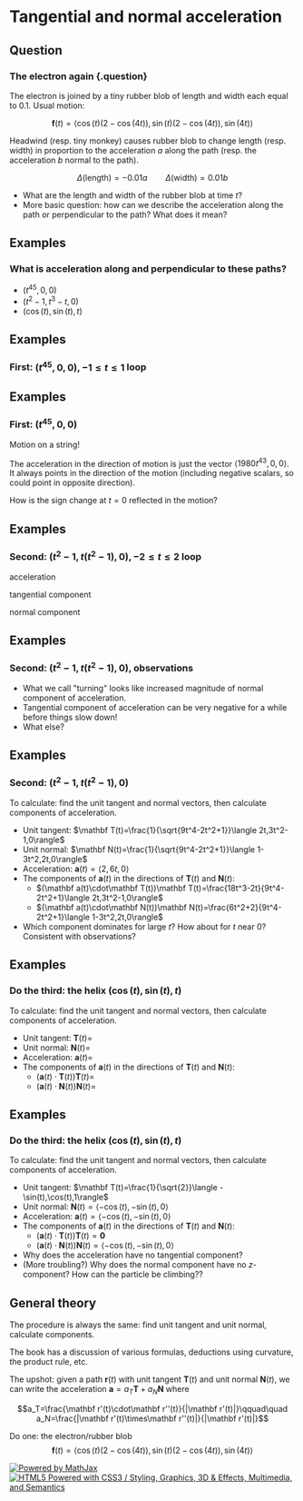 Tangential and normal acceleration
==================================

Question
--------

### The electron again {.question}

The electron is joined by a tiny rubber blob of length and width each
equal to $0.1$. Usual motion:

$$\mathbf f(t)=\langle
\cos(t)(2-\cos(4t)),\sin(t)(2-\cos(4t)),\sin(4t)\rangle$$

Headwind (resp. tiny monkey) causes rubber blob to change length (resp.
width) in proportion to the acceleration $a$ along the path (resp. the
acceleration $b$ normal to the path).

$$\Delta(\textrm{length})=-0.01a\qquad
\Delta(\textrm{width})=0.01b$$

-   What are the length and width of the rubber blob at time $t$?
-   More basic question: how can we describe the acceleration along the
    path or perpendicular to the path? What does it mean?

Examples
--------

### What is acceleration along and perpendicular to these paths?

-   $(t^{45},0,0)$
-   $(t^2-1,t^3-t,0)$
-   $(\cos(t),\sin(t),t)$

Examples
--------

### First: $(t^{45},0,0), -1\leq t\leq 1$ loop

Examples
--------

### First: $(t^{45},0,0)$

Motion on a string!

The acceleration in the direction of motion is just the vector
$\langle 1980 t^{43},0,0\rangle$. It always points in the direction
of the motion (including negative scalars, so could point in opposite
direction).

How is the sign change at $t=0$ reflected in the motion?

Examples
--------

### Second: $(t^2-1,t(t^2-1),0), -2\leq t\leq 2$ loop

acceleration

tangential component

normal component

Examples
--------

### Second: $(t^2-1,t(t^2-1),0)$, observations

-   What we call "turning" looks like increased magnitude of normal
    component of acceleration.
-   Tangential component of acceleration can be very negative for a
    while before things slow down!
-   What else?

Examples
--------

### Second: $(t^2-1,t(t^2-1),0)$

To calculate: find the unit tangent and normal vectors, then calculate
components of acceleration.

-   Unit tangent: $\mathbf
    T(t)=\frac{1}{\sqrt{9t^4-2t^2+1}}\langle 2t,3t^2-1,0\rangle$
-   Unit normal: $\mathbf
    N(t)=\frac{1}{\sqrt{9t^4-2t^2+1}}\langle 1-3t^2,2t,0\rangle$
-   Acceleration: $\mathbf a(t)=\langle 2,6t,0\rangle$
-   The components of $\mathbf a(t)$ in the directions of $\mathbf
    T(t)$ and $\mathbf N(t)$:
    -   $(\mathbf a(t)\cdot\mathbf T(t))\mathbf
        T(t)=\frac{18t^3-2t}{9t^4-2t^2+1}\langle
        2t,3t^2-1,0\rangle$
    -   $(\mathbf a(t)\cdot\mathbf N(t))\mathbf
        N(t)=\frac{6t^2+2}{9t^4-2t^2+1}\langle
        1-3t^2,2t,0\rangle$
-   Which component dominates for large $t$? How about for $t$ near
    $0$? Consistent with observations?

Examples
--------

### Do the third: the helix $(\cos(t),\sin(t),t)$

To calculate: find the unit tangent and normal vectors, then calculate
components of acceleration.

-   Unit tangent: $\mathbf T(t)=$
-   Unit normal: $\mathbf N(t)=$
-   Acceleration: $\mathbf a(t)=$
-   The components of $\mathbf a(t)$ in the directions of $\mathbf
    T(t)$ and $\mathbf N(t)$:
    -   $(\mathbf a(t)\cdot\mathbf T(t))\mathbf T(t)=$
    -   $(\mathbf a(t)\cdot\mathbf N(t))\mathbf N(t)=$

Examples
--------

### Do the third: the helix $(\cos(t),\sin(t),t)$

To calculate: find the unit tangent and normal vectors, then calculate
components of acceleration.

-   Unit tangent: $\mathbf T(t)=\frac{1}{\sqrt{2}}\langle
    -\sin(t),\cos(t),1\rangle$
-   Unit normal: $\mathbf N(t)=\langle
    -\cos(t),-\sin(t),0\rangle$
-   Acceleration: $\mathbf a(t)=\langle
    -\cos(t),-\sin(t),0\rangle$
-   The components of $\mathbf a(t)$ in the directions of $\mathbf
    T(t)$ and $\mathbf N(t)$:
    -   $(\mathbf a(t)\cdot\mathbf T(t))\mathbf T(t)=\mathbf 0$
    -   $(\mathbf a(t)\cdot\mathbf N(t))\mathbf N(t)=\langle
        -\cos(t),-\sin(t),0\rangle$
-   Why does the acceleration have no tangential component?
-   (More troubling?) Why does the normal component have no
    $z$-component? How can the particle be climbing??

General theory
--------------

The procedure is always the same: find unit tangent and unit normal,
calculate components.

The book has a discussion of various formulas, deductions using
curvature, the product rule, etc.

The upshot: given a path $\mathbf r(t)$ with unit tangent $\mathbf
T(t)$ and unit normal $\mathbf N(t)$, we can write the acceleration
$\mathbf a=a_T\mathbf T+a_N\mathbf N$ where

$$a_T=\frac{\mathbf r'(t)\cdot\mathbf r''(t)}{|\mathbf
r'(t)|}\qquad\quad a_N=\frac{|\mathbf r'(t)\times\mathbf
r''(t)|}{|\mathbf r'(t)|}$$

Do one: the electron/rubber blob $$\mathbf f(t)=\langle
\cos(t)(2-\cos(4t)),\sin(t)(2-\cos(4t)),\sin(4t)\rangle$$

[![Powered by
MathJax](http://www.mathjax.org/badge.gif "Powered by MathJax")](http://www.mathjax.org/)
[![HTML5 Powered with CSS3 / Styling, Graphics, 3D & Effects,
Multimedia, and
Semantics](http://www.w3.org/html/logo/badge/html5-badge-h-css3-graphics-multimedia-semantics.png "HTML5 Powered with CSS3 / Styling, Graphics, 3D & Effects, Multimedia, and Semantics")](http://www.w3.org/html/logo/)

